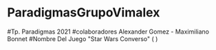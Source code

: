 # ParadigmasGrupoVimalex
#Tp. Paradigmas 2021
#colaboradores Alexander Gomez - Maximiliano Bonnet 
#Nombre Del Juego "Star Wars Converso" ( )
